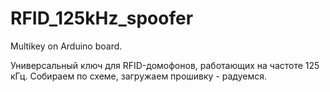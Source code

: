 # RFID_125kHz_spoofer
Multikey on Arduino board.

Универсальный ключ для RFID-домофонов, работающих на частоте 125 кГц. Собираем по схеме, загружаем прошивку - радуемся.
